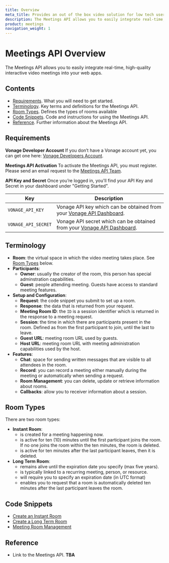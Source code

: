 ```yaml
---
title: Overview
meta_title: Provides an out of the box video solution for low tech users.
description: The Meetings API allows you to easily integrate real-time, high-quality interactive video meetings into your web apps
product: meetings
navigation_weight: 1
---
```


# Meetings API Overview

The Meetings API allows you to easily integrate real-time, high-quality interactive video meetings into your web apps.

## Contents

* [Requirements](#requirements). What you will need to get started.
* [Terminology](#Terminology). Key terms and definitions for the Meetings API.
* [Room Types](Room-Types). Defines the types of rooms available
* [Code Snippets](#code-snippets). Code and instructions for using the Meetings API.
* [Reference](#reference). Further information about the Meetings API.

## Requirements

**Vonage Developer Account** If you don’t have a Vonage account yet, you can get one  here: [Vonage Developers Account](https://dashboard.nexmo.com/sign-up).

**Meetings API Activation** To activate the Meetings API, you must register. Please send an email request to the [Meetings API Team](mailto:meetings-api@vonage.com).

**API Key and Secret** Once you’re logged in, you'll find your API Key and Secret in your dashboard under "Getting Started".

Key | Description
-- | --
`VONAGE_API_KEY` | Vonage API key which can be obtained from your [Vonage API Dashboard](https://dashboard.nexmo.com).
`VONAGE_API_SECRET` | Vonage API secret which can be obtained from your [Vonage API Dashboard](https://dashboard.nexmo.com).

## Terminology

* **Room**: the virtual space in which the video meeting takes place. See [Room Types](Room-Types) below.
* **Participants**:
  * **Owner**: usually the creator of the room, this person has special adminstration capabilities.
  * **Guest**: people attending meeting. Guests have access to standard meeting features.
* **Setup and Configuration**:
  * **Request**: the code snippet you submit to set up a room.
  * **Response**: the data that is returned from your request.
  * **Meeting Room ID**: the ``ID`` is a session identifier which is returned in the response to a meeting request.
  * **Session**: the time in which there are participants present in the room. Defined as from the first participant to join, until the last to leave.  
  * **Guest URL**: meeting room URL used by guests.
  * **Host URL**: meeting room URL with meeting administration capabilities used by the host.
* **Features**:
  * **Chat**: space for sending written messages that are visible to all attendees in the room.
  * **Record**: you can record a meeting either manually during the meeting or automatically when sending a request.
  * **Room Management**: you can delete, update or retrieve information about rooms.
  * **Callbacks**: allow you to receiver information about a session.

## Room Types
There are two room types:

* **Instant Room**:
  * is created for a meeting happening now.
  * is active for ten (10) minutes until the first participant joins the room.
      If no one joins the room within the ten minutes, the room is deleted.
  * is active for ten minutes after the last participant leaves, then it is deleted.
* **Long Term Room**:
  * remains alive until the expiration date you specify (max five years).
  * is typically linked to a recurring meeting, person, or resource.
  * will require you to specify an expiration date (in UTC format)
  * enables you to request that a room is automatically deleted ten minutes after the last participant leaves the room.

## Code Snippets

* [Create an Instant Room](code-snippets/create-instant-room)
* [Create a Long Term Room](code-snippets/create-long-term-room)
* [Meeting Room Management](code-snippets/room-management)

## Reference

* Link to the Meetings API. **TBA**

